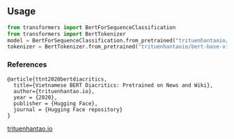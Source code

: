 ## Usage
```python
from transformers import BertForSequenceClassification
from transformers import BertTokenizer
model = BertForSequenceClassification.from_pretrained("trituenhantaoio/bert-base-vietnamese-diacritics-uncased")
tokenizer = BertTokenizer.from_pretrained("trituenhantaoio/bert-base-vietnamese-diacritics-uncased")
```

### References

```
@article{ttnt2020bertdiacritics,
  title={Vietnamese BERT Diacritics: Pretrained on News and Wiki},
  author={trituenhantao.io},
  year = {2020},
  publisher = {Hugging Face},
  journal = {Hugging Face repository}
}
```

[trituenhantao.io](https://trituenhantao.io)